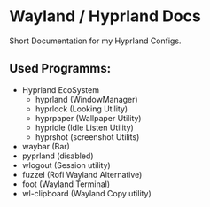 # Wayland / Hyprland Docs

Short Documentation for my Hyprland Configs.


## Used Programms:
- Hyprland EcoSystem
    - hyprland      (WindowManager)
    - hyprlock      (Looking Utility)
    - hyprpaper     (Wallpaper Utility)
    - hypridle      (Idle Listen Utility)
    - hyprshot      (screenshot Utilits)
- waybar                (Bar)
- pyprland (disabled)
- wlogout               (Session utility)
- fuzzel                (Rofi Wayland Alternative)
- foot                  (Wayland Terminal)
- wl-clipboard          (Wayland Copy utility)
